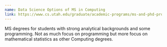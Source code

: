 ```yaml
---
name: Data Science Options of MS in Computing
link: https://www.cs.utah.edu/graduate/academic-programs/ms-and-phd-programs/
---
```


MS degrees for students with strong analytical backgrounds and some programming. Not as much focus on programming but more focus on mathematical statistics as other Computing degrees.
